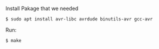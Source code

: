 Install Pakage that we needed

```
$ sudo apt install avr-libc avrdude binutils-avr gcc-avr
```

Run:

```
$ make
```
